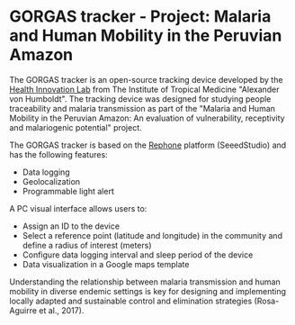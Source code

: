 # GORGAS tracker - Project: Malaria and Human Mobility in the Peruvian Amazon

The GORGAS tracker is an open-source tracking device developed by the [Health Innovation Lab](https://imtavh.cayetano.edu.pe/en/research/labs/health-innovation-laboratory.html) from The Institute of Tropical Medicine "Alexander von Humboldt". The tracking device was designed for studying people traceability and malaria transmission as part of the "Malaria and Human Mobility in the Peruvian Amazon: An evaluation of vulnerability, receptivity and malariogenic potential" project.

The GORGAS tracker is based on the [Rephone](http://wiki.seeedstudio.com/RePhone/) platform (SeeedStudio) and has the following features:
* Data logging
* Geolocalization
* Programmable light alert

A PC visual interface allows users to:
* Assign an ID to the device
* Select a reference point (latitude and longitude) in the community and define a radius of interest (meters)
* Configure data logging interval and sleep period of the device
* Data visualization in a Google maps template

Understanding the relationship between malaria transmission and human mobility in diverse endemic settings is key for designing and implementing locally adapted and sustainable control and elimination strategies (Rosa-Aguirre et al., 2017).
